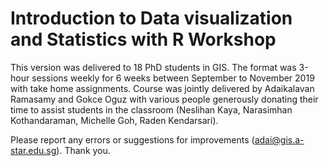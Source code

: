 # Introduction to Data visualization and Statistics with R Workshop 

This version was delivered to 18 PhD students in GIS. The format was 3-hour sessions weekly for 6 weeks between September to November 2019 with take home assignments. Course was jointly delivered by Adaikalavan Ramasamy and Gokce Oguz with various people generously donating their time to assist students in the classroom (Neslihan Kaya, Narasimhan Kothandaraman, Michelle Goh, Raden Kendarsari).

Please report any errors or suggestions for improvements (adai@gis.a-star.edu.sg). Thank you.
